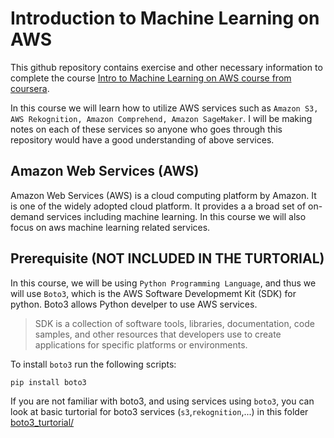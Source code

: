 # Introduction to Machine Learning on AWS
This github repository contains exercise and other necessary information to complete the course [Intro to Machine Learning on AWS course from coursera](https://www.coursera.org/learn/machine-learning-on-aws). 

In this course we will learn how to utilize AWS services such as ``Amazon S3, AWS Rekognition, Amazon Comprehend, Amazon SageMaker``. I will be making notes on each of these services so anyone who goes through this repository would have a good understanding of above services. 

## Amazon Web Services (AWS)

Amazon Web Services (AWS) is a cloud computing platform by Amazon. It is one of the widely adopted cloud platform.  It provides a a broad set of on-demand services including machine learning. In this course we will also focus on aws machine learning related services. 




## Prerequisite (NOT INCLUDED IN THE TURTORIAL)


In this course, we will be using `Python Programming Language`, and thus we will use `Boto3`, which is the AWS Software Developmemt Kit (SDK) for python. Boto3 allows Python develper to use AWS services. 

> SDK is a collection of software tools, libraries, documentation, code samples, and other resources that developers use to create applications for specific platforms or environments.


To install `boto3` run the following scripts:
```bash
pip install boto3
```
If you are not familiar with boto3, and using services using ``boto3``, you can look at basic turtorial for boto3 services (`s3`,`rekognition`,...) in this folder
[boto3_turtorial/](boto3_turtorial/)